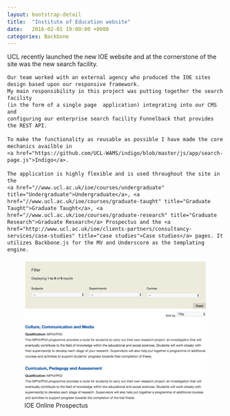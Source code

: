 ```yaml
---
layout: bootstrap-detail
title:  "Institute of Education website"
date:   2016-02-01 19:00:00 +0000
categories: Backbone
---
```

<div class="row">
  <span class="col-md-6">
    UCL recently launched the new IOE website and at the cornerstone of the site
    was the new search facility.

    Our team worked with an external agency who produced the IOE sites design based upon our responsive framework.
    My main responsibility in this project was putting together the search facility
    (in the form of a single page  application) integrating into our CMS and
    configuring our enterprise search facility Funnelback that provides the REST API.

    To make the functionality as reusable as possible I have made the core
    mechanics availble in
    <a href="https://github.com/UCL-WAMS/indigo/blob/master/js/app/search-page.js">Indigo</a>.

    The application is highly flexible and is used throughout the site in the
    <a href="//www.ucl.ac.uk/ioe/courses/undergraduate" title="Undergraduate">Undergraduate</a>, <a href="//www.ucl.ac.uk/ioe/courses/graduate-taught" title="Graduate Taught">Graduate Taught</a>, <a href="//www.ucl.ac.uk/ioe/courses/graduate-research" title="Graduate Research">Graduate Research</a> Prospectus and the <a href="http://www.ucl.ac.uk/ioe/clients-partners/consultancy-services/case-studies" title="case studies">Case studies</a> pages. It utilizes Backbone.js for the MV and Underscore as the templating engine.
  </span>
  <span class="col-md-6">
    <figure class="figure">
      <img src="/assets/images/ioe-prospectus.png" alt="IOE Prospectus" class="figure-img img-thumbnail"/>
      <figcaption class="figure-caption">IOE Online Prospectus</figcaption>
    </figure>
  </span>
</div>
